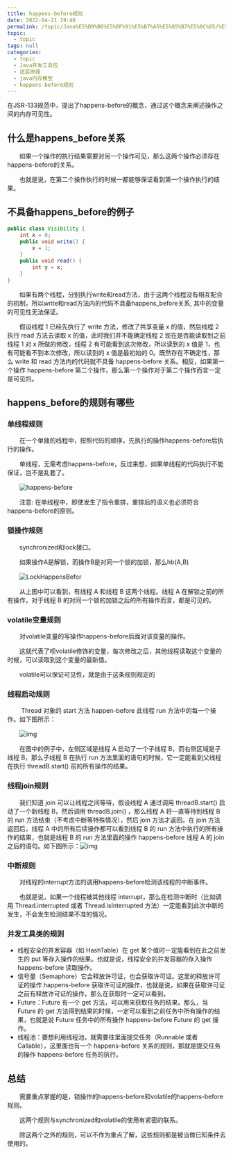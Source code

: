 ```yaml
---
title: happens-before规则
date: 2022-04-21 19:40
permalink: /topic/Java%E5%B9%B6%E5%8F%91%E5%B7%A5%E5%85%B7%E5%8C%85/%E5%BA%95%E5%B1%82%E5%8E%9F%E7%90%86/java%E5%86%85%E5%AD%98%E6%A8%A1%E5%9E%8B/happens-before%E8%A7%84%E5%88%99
topic: 
  - topic
tags: null
categories: 
  - topic
  - Java并发工具包
  - 底层原理
  - java内存模型
  - happens-before规则
---
```

在JSR-133规范中，提出了happens-before的概念，通过这个概念来阐述操作之间的内存可见性。

## 什么是happens_before关系

　　如果一个操作的执行结果需要对另一个操作可见，那么这两个操作必须存在happens-before的关系。

　　也就是说，在第二个操作执行的时候一都能够保证看到第一个操作执行的结果。

## 不具备happens_before的例子

```java
public class Visibility {
    int x = 0;
    public void write() {
        x = 1;
    }
    public void read() {
        int y = x;
    }
}
```

　　如果有两个线程，分别执行write和read方法，由于这两个线程没有相互配合的机制，所以write和read方法内的代码不具备happens_before关系, 其中的变量的可见性无法保证。

　　假设线程 1 已经先执行了 write 方法，修改了共享变量 x 的值，然后线程 2 执行 read 方法去读取 x 的值，此时我们并不能确定线程 2 现在是否能读取到之前线程 1 对 x 所做的修改，线程 2 有可能看到这次修改，所以读到的 x 值是 1，也有可能看不到本次修改，所以读到的 x 值是最初始的 0。既然存在不确定性，那么 write 和 read 方法内的代码就不具备 happens-before 关系。相反，如果第一个操作 happens-before 第二个操作，那么第一个操作对于第二个操作而言一定是可见的。

## happens_before的规则有哪些

### 单线程规则

　　在一个单独的线程中，按照代码的顺序，先执行的操作happens-before后执行的操作。

　　单线程，无需考虑happens-before，反过来想，如果单线程的代码执行不能保证，岂不是乱套了。

　　![happens-before](https://www.shiyitopo.tech/uPic/happens-before.png)

　　注意: 在单线程中，即使发生了指令重排，重排后的语义也必须符合happens-before的原则。

### 锁操作规则

　　synchronized和lock接口。

　　如果操作A是解锁，而操作B是对同一个锁的加锁，那么hb(A,B)

　　![LockHappensBefor](https://www.shiyitopo.tech/uPic/LockHappensBefor.png)

　　从上图中可以看到，有线程 A 和线程 B 这两个线程。线程 A 在解锁之前的所有操作，对于线程 B 的对同一个锁的加锁之后的所有操作而言，都是可见的。

### volatile变量规则

　　对volatile变量的写操作happens-before后面对该变量的操作。

　　这就代表了呗volatile修饰的变量，每次修改之后，其他线程读取这个变量的时候，可以读取到这个变量的最新值。

　　volatile可以保证可见性，就是由于这条规则规定的

### 线程启动规则

　　 Thread 对象的 start 方法 happen-before 此线程 run 方法中的每一个操作。如下图所示：

　　![img](https://www.shiyitopo.tech/uPic/Cgq2xl57Dw6AdKyOAADBt-00qXo349.png)

　　在图中的例子中，左侧区域是线程 A 启动了一个子线程 B，而右侧区域是子线程 B，那么子线程 B 在执行 run 方法里面的语句的时候，它一定能看到父线程在执行 threadB.start() 前的所有操作的结果。

### 线程join规则

　　我们知道 join 可以让线程之间等待，假设线程 A 通过调用 threadB.start() 启动了一个新线程 B，然后调用 threadB.join() ，那么线程 A 将一直等待到线程 B 的 run 方法结束（不考虑中断等特殊情况），然后 join 方法才返回。在 join 方法返回后，线程 A 中的所有后续操作都可以看到线程 B 的 run 方法中执行的所有操作的结果，也就是线程 B 的 run 方法里面的操作 happens-before 线程 A 的 join 之后的语句。如下图所示：![img](https://www.shiyitopo.tech/uPic/Cgq2xl57Dw6ADE7rAADRJKFrbWE816.png)

### 中断规则

　　对线程的interrupt方法的调用happens-before检测该线程的中断事件。

　　也就是说，如果一个线程被其他线程 interrupt，那么在检测中断时（比如调用 Thread.interrupted 或者 Thread.isInterrupted 方法）一定能看到此次中断的发生，不会发生检测结果不准的情况。

### 并发工具类的规则

- 线程安全的并发容器（如 HashTable）在 get 某个值时一定能看到在此之前发生的 put 等存入操作的结果。也就是说，线程安全的并发容器的存入操作 happens-before 读取操作。
- 信号量（Semaphore）它会释放许可证，也会获取许可证。这里的释放许可证的操作 happens-before 获取许可证的操作，也就是说，如果在获取许可证之前有释放许可证的操作，那么在获取时一定可以看到。
- Future：Future 有一个 get 方法，可以用来获取任务的结果。那么，当 Future 的 get 方法得到结果的时候，一定可以看到之前任务中所有操作的结果，也就是说 Future 任务中的所有操作 happens-before Future 的 get 操作。
- 线程池：要想利用线程池，就需要往里面提交任务（Runnable 或者 Callable），这里面也有一个 happens-before 关系的规则，那就是提交任务的操作 happens-before 任务的执行。

## 总结

　　需要重点掌握的是，锁操作的happens-before和volatile的happens-before规则。

　　这两个规则与synchronized和volatile的使用有紧密的联系。

　　除这两个之外的规则，可以不作为重点了解，这些规则都是被当做已知条件去使用的。
